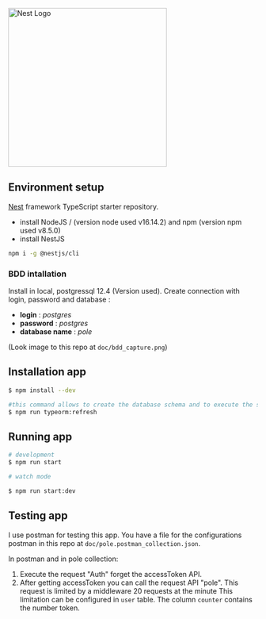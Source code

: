 
<p  align="center">

<a  href="http://nestjs.com/"  target="blank"><img  src="https://nestjs.com/img/logo_text.svg"  width="320"  alt="Nest Logo" /></a>

</p>

  

[circleci-image]: https://img.shields.io/circleci/build/github/nestjs/nest/master?token=abc123def456

[circleci-url]: https://circleci.com/gh/nestjs/nest


## Environment setup

[Nest](https://github.com/nestjs/nest) framework TypeScript starter repository.

- install NodeJS / (version node used v16.14.2) and npm  (version npm used v8.5.0)
- install NestJS 
```bash
npm i -g @nestjs/cli
```

### BDD intallation

Install in local, postgressql 12.4 (Version used).
Create connection with login, password and database :

- **login** : *postgres*
- **password** : *postgres*
- **database name** : *pole*

(Look image to this repo at `doc/bdd_capture.png`)



## Installation app

```bash
$ npm install --dev
```
 ```bash
#this command allows to create the database schema and to execute the seeders
$ npm run typeorm:refresh
```

## Running app



```bash
# development
$ npm run start

# watch mode

$ npm run start:dev
```


## Testing app
I use postman for testing this app.
You have a file for the configurations postman in this repo at `doc/pole.postman_collection.json`.

In  postman  and  in  pole  collection: 
1. Execute  the  request "Auth" forget  the  accessToken  API. 
2. After  getting  accessToken  you  can  call  the  request  API "pole". 
This  request  is  limited  by  a  middleware  20  requests  at  the  minute  This  limitation  can  be  configured   in  `user`  table. The  column  `counter`  contains  the  number  token.